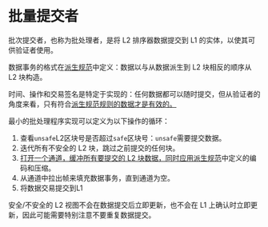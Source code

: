 # 批量提交者

批次提交者，也称为批处理者，是将 L2 排序器数据提交到 L1 的实体，以使其可供验证者使用。

数据事务的格式在[派生规范](https://github.com/ethereum-optimism/optimism/blob/develop/specs/derivation.md)中定义：数据以与从数据派生到 L2 块相反的顺序从 L2 块构造。

时间、操作和交易签名是特定于实现的：任何数据都可以随时提交，但从验证者的角度来看，只有符合[派生规范规则的数据才是有效的。](https://github.com/ethereum-optimism/optimism/blob/develop/specs/derivation.md)

最小的批处理程序实现可以定义为以下操作的循环：

1. 查看`unsafe`L2区块号是否超过`safe`区块号：`unsafe`需要提交数据。
2. 迭代所有不安全的 L2 块，跳过之前提交的任何块。
3. [打开一个通道，缓冲所有要提交的 L2 块数据，同时应用派生规范](https://github.com/ethereum-optimism/optimism/blob/develop/specs/derivation.md)中定义的编码和压缩。
4. 从通道中拉出帧来填充数据事务，直到通道为空。
5. 将数据交易提交到L1

安全/不安全的 L2 视图不会在数据提交后立即更新，也不会在 L1 上确认时立即更新，因此可能需要特别注意不要重复数据提交。